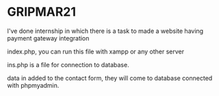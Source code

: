 # GRIPMAR21
I've done internship in which there is a task to made a website having payment gateway integration

index.php, you can run this file with xampp or any other server 

ins.php is a file for connection to database.

data in added to the contact form, they will come to database connected with phpmyadmin.
